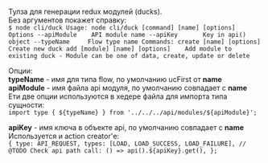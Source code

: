 Тулза для генерации redux модулей (ducks).<br>
Без аргументов покажет справку:<br>
`$ node cli/duck
   Usage: node cli/duck [command] [name] [options]
   Options
     --apiModule    API module name
     --apiKey       Key in api() object
     --typeName     Flow type name
   Commands:
     create [name] [options]          Create new duck
     add [module] [name] [options]    Add module to existing duck
       - Module can be one of data, create, update or delete
`

Опции:<br>
**typeName** - имя для типа flow, по умолчанию ucFirst от **name**<br>
**apiModule** - имя файла api модуля, по умолчанию совпадает с **name**<br>
Ети две опции используются в хедере файла для импорта типа сущности:<br>
`import type { ${typeName} } from '../../../api/modules/${apiModule}';`

**apiKey** - имя ключа в объекте api, по умолчанию совпадает с **name**<br>
Используется и action creator'е:<br>
`{
   type: API_REQUEST,
   types: [LOAD, LOAD_SUCCESS, LOAD_FAILURE],
   // @TODO Check api path
   call: () => api().${apiKey}.get(),
 };`

